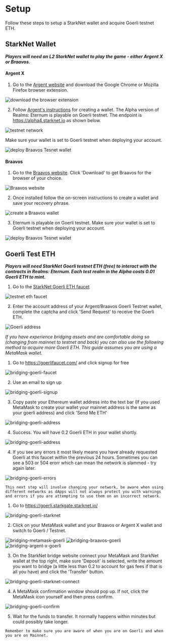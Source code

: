 # Setup

Follow these steps to setup a StarkNet wallet and acquire Goerli testnet ETH.

## StarkNet Wallet 

**_Players will need an L2 StarkNet wallet to play the game - either Argent X or Braavos._**

#### Argent X

1. Go to the [Argent website](https://www.argent.xyz/argent-x/) and download the Google Chrome or Mozilla Firefox browser extension.

![download the browser extension](static/img/alpha/argent-wallet.jpg)

2. Follow [Argent's instructions](https://www.argent.xyz/learn/what-is-argent-x/) for creating a wallet. The Alpha version of Realms: Eternum is playable on Goerli testnet. The endpoint is https://alpha4.starknet.io as shown below.

![testnet network](static/img/alpha/argent_testnet.png)

Make sure your wallet is set to Goerli testnet when deploying your account.

![deploy Braavos Tesnet wallet](static/img/alpha/braavos-3.png)


#### Braavos

1. Go to the [Braavos website](https://braavos.app/). Click 'Download' to get Braavos for the browser of your choice.

![Braavos website](static/img/alpha/braavos.jpg)

2. Once installed follow the on-screen instructions to create a wallet and save your recovery phrase.

![create a Braavos wallet](static/img/alpha/braavos-2.png)

3. Eternum is playable on Goerli testnet. Make sure your wallet is set to Goerli testnet when deploying your account.

![deploy Braavos Tesnet wallet](static/img/alpha/braavos-3.png)


## Goerli Test ETH

**_Players will need StarkNet Goerli testnet ETH (free) to interact with the contracts in Realms: Eternum. Each test realm in the Alpha costs 0.01 Goerli ETH to mint._**

1. Go to the [StarkNet Goerli ETH faucet](https://faucet.goerli.starknet.io/)

![testnet eth faucet](static/img/alpha/faucet.png)

2. Enter the account address of your Argent/Braavos Goerli Testnet wallet, complete the captcha and click 'Send Request' to receive the Goerli ETH.

![Goerli address](static/img/alpha/address.jpg)

*If you have experience bridging assets and are comfortable doing so (changing from mainnet to testnet and back) you can also use the following method to acquire more Goerli ETH. This guide assumes you are using a MetaMask wallet.*

1. Go to https://goerlifaucet.com/ and click signup for free

![bridging-goerli-faucet](static/img/alpha/bridging-goerli-faucet.png)

2. Use an email to sign up

![bridging-goerli-signup](static/img/alpha/bridging-goerli-signup.png)

3. Copy paste your Ethereum wallet address into the text bar (If you used MetaMask to create your wallet your mainnet address is the same as your goerli address) and click 'Send Me ETH'

![bridging-goerli-address](static/img/alpha/bridging-goerli-address.png)

4. Success. You will have 0.2 Goerli ETH in your wallet shortly.

![bridging-goerli-address](static/img/alpha/bridging-goerli-address.png)

4. If you see any errors it most likely means you have already requested Goerli at this faucet within the previous 24 hours. Sometimes you can see a 503 or 504 erorr which can mean the network is slammed - try again later.

![bridging-goerli-errors](static/img/alpha/bridging-goerli-errors.png)

`This next step will involve changing your network, be aware when using different networks as dApps will not always protect you with warnings and errors if you are attempting to use them on an incorrect network.`

1. Go to https://goerli.starkgate.starknet.io/

![bridging-goerli-starknet](static/img/alpha/bridging-goerli-starknet.png)

2. Click on your MetaMask wallet and your Braavos or Argent X wallet and switch to Goerli / Testnet.

![bridging-metamask-goerli](static/img/alpha/bridging-metamask-goerli.png) ![bridging-braavos-goerli](static/img/alpha/bridging-braavos-goerli.png) ![bridging-argent-x-goerli](static/img/alpha/bridging-argent-x-goerli.png)

3. On the StarkNet bridge website connect your MetaMask and StarkNet wallet at the top right, make sure 'Deposit' is selected, write the amount you want to bridge (a little less than 0.2 to account for gas fees if that is all you have) and click the 'Transfer' button.

![bridging-goerli-starknet-connect](static/img/alpha/bridging-goerli-starknet-connect.png)

4. A MetaMask confirmation window should pop up. If not, click the MetaMask icon yourself and then press confirm.

![bridging-goerli-confirm](static/img/alpha/bridging-goerli-confirm.png)

5. Wait for the funds to transfer. It normally happens within minutes but could possibly take longer.

`Remember to make sure you are aware of when you are on Goerli and when you are on Mainnet.`
